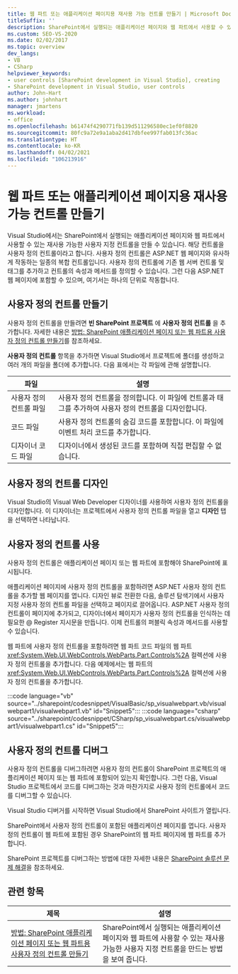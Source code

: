 ```yaml
---
title: 웹 파트 또는 애플리케이션 페이지용 재사용 가능 컨트롤 만들기 | Microsoft Docs
titleSuffix: ''
description: SharePoint에서 실행되는 애플리케이션 페이지와 웹 파트에서 사용할 수 있는 재사용 가능한 사용자 지정 컨트롤(사용자 컨트롤)을 Visual Studio에서 만들 수 있습니다.
ms.custom: SEO-VS-2020
ms.date: 02/02/2017
ms.topic: overview
dev_langs:
- VB
- CSharp
helpviewer_keywords:
- user controls [SharePoint development in Visual Studio], creating
- SharePoint development in Visual Studio, user controls
author: John-Hart
ms.author: johnhart
manager: jmartens
ms.workload:
- office
ms.openlocfilehash: b61474f4290771fb139d511296580ec1ef0f8820
ms.sourcegitcommit: 80fc9a72e9a1aba2d417dbfee997fab013fc36ac
ms.translationtype: HT
ms.contentlocale: ko-KR
ms.lasthandoff: 04/02/2021
ms.locfileid: "106213916"
---
```

# <a name="create-reusable-controls-for-web-parts-or-application-pages"></a>웹 파트 또는 애플리케이션 페이지용 재사용 가능 컨트롤 만들기
  Visual Studio에서는 SharePoint에서 실행되는 애플리케이션 페이지와 웹 파트에서 사용할 수 있는 재사용 가능한 사용자 지정 컨트롤을 만들 수 있습니다. 해당 컨트롤을 사용자 정의 컨트롤이라고 합니다. 사용자 정의 컨트롤은 ASP.NET 웹 페이지와 유사하게 작동하는 일종의 복합 컨트롤입니다. 사용자 정의 컨트롤에 기존 웹 서버 컨트롤 및 태그를 추가하고 컨트롤의 속성과 메서드를 정의할 수 있습니다. 그런 다음 ASP.NET 웹 페이지에 포함할 수 있으며, 여기서는 하나의 단위로 작동합니다.

## <a name="create-a-user-control"></a>사용자 정의 컨트롤 만들기
 사용자 정의 컨트롤을 만들려면 **빈 SharePoint 프로젝트** 에 **사용자 정의 컨트롤** 을 추가합니다. 자세한 내용은 [방법: SharePoint 애플리케이션 페이지 또는 웹 파트용 사용자 정의 컨트롤 만들기](../sharepoint/how-to-create-a-user-control-for-a-sharepoint-application-page-or-web-part.md)를 참조하세요.

 **사용자 정의 컨트롤** 항목을 추가하면 Visual Studio에서 프로젝트에 폴더를 생성하고 여러 개의 파일을 폴더에 추가합니다. 다음 표에서는 각 파일에 관해 설명합니다.

|파일|설명|
|----------|-----------------|
|사용자 정의 컨트롤 파일|사용자 정의 컨트롤을 정의합니다. 이 파일에 컨트롤과 태그를 추가하여 사용자 정의 컨트롤을 디자인합니다.|
|코드 파일|사용자 정의 컨트롤의 숨김 코드를 포함합니다. 이 파일에 이벤트 처리 코드를 추가합니다.|
|디자이너 코드 파일|디자이너에서 생성된 코드를 포함하며 직접 편집할 수 없습니다.|

## <a name="design-the-user-control"></a>사용자 정의 컨트롤 디자인
 Visual Studio의 Visual Web Developer 디자이너를 사용하여 사용자 정의 컨트롤을 디자인합니다. 이 디자이너는 프로젝트에서 사용자 정의 컨트롤 파일을 열고 **디자인** 탭을 선택하면 나타납니다.

## <a name="consume-the-user-control"></a>사용자 정의 컨트롤 사용
 사용자 정의 컨트롤은 애플리케이션 페이지 또는 웹 파트에 포함해야 SharePoint에 표시됩니다.

 애플리케이션 페이지에 사용자 정의 컨트롤을 포함하려면 ASP.NET 사용자 정의 컨트롤을 추가할 웹 페이지를 엽니다. 디자인 뷰로 전환한 다음, 솔루션 탐색기에서 사용자 지정 사용자 정의 컨트롤 파일을 선택하고 페이지로 끌어옵니다. ASP.NET 사용자 정의 컨트롤이 페이지에 추가되고, 디자이너에서 페이지가 사용자 정의 컨트롤을 인식하는 데 필요한 @ Register 지시문을 만듭니다. 이제 컨트롤의 퍼블릭 속성과 메서드를 사용할 수 있습니다.

 웹 파트에 사용자 정의 컨트롤을 포함하려면 웹 파트 코드 파일의 웹 파트 <xref:System.Web.UI.WebControls.WebParts.Part.Controls%2A> 컬렉션에 사용자 정의 컨트롤을 추가합니다. 다음 예제에서는 웹 파트의 <xref:System.Web.UI.WebControls.WebParts.Part.Controls%2A> 컬렉션에 사용자 정의 컨트롤을 추가합니다.

 :::code language="vb" source="../sharepoint/codesnippet/VisualBasic/sp_visualwebpart.vb/visualwebpart1/visualwebpart1.vb" id="Snippet5":::
 :::code language="csharp" source="../sharepoint/codesnippet/CSharp/sp_visualwebpart.cs/visualwebpart1/visualwebpart1.cs" id="Snippet5":::

## <a name="debug-a-user-control"></a>사용자 정의 컨트롤 디버그
 사용자 정의 컨트롤을 디버그하려면 사용자 정의 컨트롤이 SharePoint 프로젝트의 애플리케이션 페이지 또는 웹 파트에 포함되어 있는지 확인합니다. 그런 다음, Visual Studio 프로젝트에서 코드를 디버그하는 것과 마찬가지로 사용자 정의 컨트롤에서 코드를 디버그할 수 있습니다.

 Visual Studio 디버거를 시작하면 Visual Studio에서 SharePoint 사이트가 열립니다.

 SharePoint에서 사용자 정의 컨트롤이 포함된 애플리케이션 페이지를 엽니다. 사용자 정의 컨트롤이 웹 파트에 포함된 경우 SharePoint의 웹 파트 페이지에 웹 파트를 추가합니다.

 SharePoint 프로젝트를 디버그하는 방법에 대한 자세한 내용은 [SharePoint 솔루션 문제 해결](../sharepoint/troubleshooting-sharepoint-solutions.md)을 참조하세요.

## <a name="related-topics"></a>관련 항목

|제목|설명|
|-----------|-----------------|
|[방법: SharePoint 애플리케이션 페이지 또는 웹 파트용 사용자 정의 컨트롤 만들기](../sharepoint/how-to-create-a-user-control-for-a-sharepoint-application-page-or-web-part.md)|SharePoint에서 실행되는 애플리케이션 페이지와 웹 파트에 사용할 수 있는 재사용 가능한 사용자 지정 컨트롤을 만드는 방법을 보여 줍니다.|
